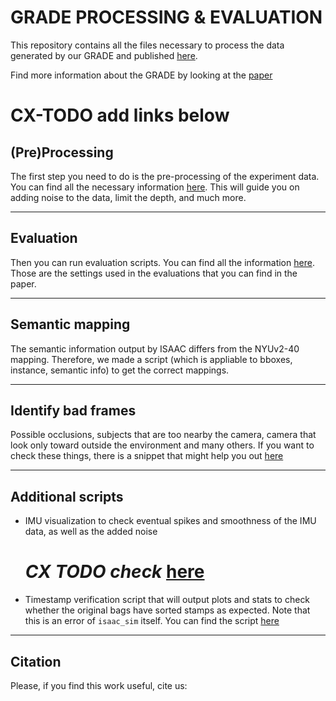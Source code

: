 # GRADE PROCESSING & EVALUATION

This repository contains all the files necessary to process the data generated by our GRADE and published [here]().

Find more information about the GRADE by looking at the [paper]()

# CX-TODO add links below

## (Pre)Processing
The first step you need to do is the pre-processing of the experiment data.
You can find all the necessary information [here]().
This will guide you on adding noise to the data, limit the depth, and much more.
___
## Evaluation
Then you can run evaluation scripts. You can find all the information [here]().
Those are the settings used in the evaluations that you can find in the paper.
___
## Semantic mapping
The semantic information output by ISAAC differs from the NYUv2-40 mapping.
Therefore, we made a script (which is appliable to bboxes, instance, semantic info) to get the correct mappings.
___
## Identify bad frames
Possible occlusions, subjects that are too nearby the camera, camera that look only toward outside the environment and many others.
If you want to check these things, there is a snippet that might help you out [here]()
___
## Additional scripts
- IMU visualization to check eventual spikes and smoothness of the IMU data, as well as the added noise 
  # *CX TODO check* [here]()
- Timestamp verification script that will output plots and stats to check whether the original bags have sorted stamps as expected. Note that this is an error of  `isaac_sim` itself. You can find the script [here]()
___
## Citation
Please, if you find this work useful, cite us:
```

```
